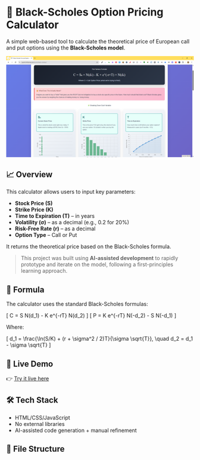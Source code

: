 # 🧠 Black-Scholes Option Pricing Calculator

A simple web-based tool to calculate the theoretical price of European call and put options using the **Black-Scholes model**.

![screenshot](./screenshot.png)

## 📈 Overview

This calculator allows users to input key parameters:
- **Stock Price (S)**
- **Strike Price (K)**
- **Time to Expiration (T)** – in years
- **Volatility (σ)** – as a decimal (e.g., 0.2 for 20%)
- **Risk-Free Rate (r)** – as a decimal
- **Option Type** – Call or Put

It returns the theoretical price based on the Black-Scholes formula.

> This project was built using **AI-assisted development** to rapidly prototype and iterate on the model, following a first-principles learning approach.

## 🧮 Formula

The calculator uses the standard Black-Scholes formulas:

\[
C = S N(d_1) - K e^{-rT} N(d_2)
\]
\[
P = K e^{-rT} N(-d_2) - S N(-d_1)
\]

Where:

\[
d_1 = \frac{\ln(S/K) + (r + \sigma^2 / 2)T}{\sigma \sqrt{T}}, \quad d_2 = d_1 - \sigma \sqrt{T}
\]

## 🚀 Live Demo

👉 [Try it live here](https://quant.inthisone.com/tools/black-scholes-calculator)

## 🛠 Tech Stack

- HTML/CSS/JavaScript
- No external libraries
- AI-assisted code generation + manual refinement

## 📂 File Structure 